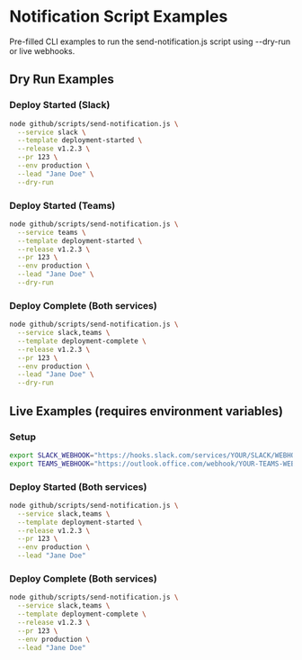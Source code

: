 # Notification Script Examples

Pre-filled CLI examples to run the send-notification.js script using --dry-run or live webhooks.

## Dry Run Examples

### Deploy Started (Slack)
```bash
node github/scripts/send-notification.js \
  --service slack \
  --template deployment-started \
  --release v1.2.3 \
  --pr 123 \
  --env production \
  --lead "Jane Doe" \
  --dry-run
```

### Deploy Started (Teams)
```bash
node github/scripts/send-notification.js \
  --service teams \
  --template deployment-started \
  --release v1.2.3 \
  --pr 123 \
  --env production \
  --lead "Jane Doe" \
  --dry-run
```

### Deploy Complete (Both services)
```bash
node github/scripts/send-notification.js \
  --service slack,teams \
  --template deployment-complete \
  --release v1.2.3 \
  --pr 123 \
  --env production \
  --lead "Jane Doe" \
  --dry-run
```

## Live Examples (requires environment variables)

### Setup
```bash
export SLACK_WEBHOOK="https://hooks.slack.com/services/YOUR/SLACK/WEBHOOK"
export TEAMS_WEBHOOK="https://outlook.office.com/webhook/YOUR-TEAMS-WEBHOOK-URL"
```

### Deploy Started (Both services)
```bash
node github/scripts/send-notification.js \
  --service slack,teams \
  --template deployment-started \
  --release v1.2.3 \
  --pr 123 \
  --env production \
  --lead "Jane Doe"
```

### Deploy Complete (Both services)
```bash
node github/scripts/send-notification.js \
  --service slack,teams \
  --template deployment-complete \
  --release v1.2.3 \
  --pr 123 \
  --env production \
  --lead "Jane Doe"
```